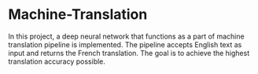# Machine-Translation

In this project, a deep neural network that functions as a part of machine translation pipeline is implemented. The pipeline accepts English text as input and returns the French translation. The goal is to achieve the highest translation accuracy possible. 
